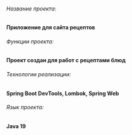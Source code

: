 ###### Название проекта:
####  Приложение для сайта рецептов

###### Функции проекта:
#### Проект создан для работ с рецептами блюд

###### Технологии реализации:
#### Spring Boot DevTools, Lombok, Spring Web

###### Язык проекта: 
#### Java 19
